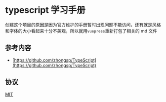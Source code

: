 # typescript 学习手册

创建这个项目的原因是因为官方维护的手册暂时出现问题不能访问，还有就是风格和字体的大小看起来十分不美观，所以就用`vuepress`重新打包了相关的 md 文件

## 参考内容

- [https://github.com/zhongsp/TypeScript](https://github.com/zhongsp/TypeScript)

## 协议

[MIT](/License)
